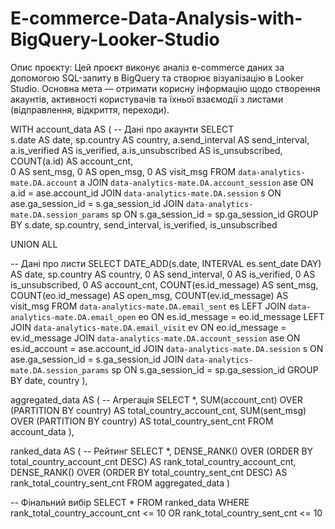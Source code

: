 # E-commerce-Data-Analysis-with-BigQuery-Looker-Studio

Опис проєкту:
Цей проєкт виконує аналіз e-commerce даних за допомогою SQL-запиту в BigQuery та створює візуалізацію в Looker Studio. Основна мета — отримати корисну інформацію щодо створення акаунтів, активності користувачів та їхньої взаємодії з листами (відправлення, відкриття, переходи).


WITH account_data AS (
  -- Дані про акаунти
  SELECT  
    s.date AS date,
    sp.country AS country,
    a.send_interval AS send_interval,
    a.is_verified AS is_verified,
    a.is_unsubscribed AS is_unsubscribed,
    COUNT(a.id) AS account_cnt,  
    0 AS sent_msg,
    0 AS open_msg,
    0 AS visit_msg
  FROM `data-analytics-mate.DA.account` a
  JOIN `data-analytics-mate.DA.account_session` ase ON a.id = ase.account_id
  JOIN `data-analytics-mate.DA.session` s ON ase.ga_session_id = s.ga_session_id
  JOIN `data-analytics-mate.DA.session_params` sp ON s.ga_session_id = sp.ga_session_id
  GROUP BY s.date, sp.country, send_interval, is_verified, is_unsubscribed




  UNION ALL




  -- Дані про листи
  SELECT
    DATE_ADD(s.date, INTERVAL es.sent_date DAY) AS date,
    sp.country AS country,
    0 AS send_interval,
    0 AS is_verified,
    0 AS is_unsubscribed,
    0 AS account_cnt,
    COUNT(es.id_message) AS sent_msg,
    COUNT(eo.id_message) AS open_msg,
    COUNT(ev.id_message) AS visit_msg
  FROM `data-analytics-mate.DA.email_sent` es
  LEFT JOIN `data-analytics-mate.DA.email_open` eo ON es.id_message = eo.id_message
  LEFT JOIN `data-analytics-mate.DA.email_visit` ev ON eo.id_message = ev.id_message
  JOIN `data-analytics-mate.DA.account_session` ase ON es.id_account = ase.account_id
  JOIN `data-analytics-mate.DA.session` s ON ase.ga_session_id = s.ga_session_id
  JOIN `data-analytics-mate.DA.session_params` sp ON s.ga_session_id = sp.ga_session_id
  GROUP BY date, country
),




aggregated_data AS (
  -- Агрегація
  SELECT *,
  SUM(account_cnt) OVER (PARTITION BY country) AS total_country_account_cnt,
  SUM(sent_msg) OVER (PARTITION BY country) AS total_country_sent_cnt
  FROM account_data
),




ranked_data AS (
  -- Рейтинг
  SELECT *,
  DENSE_RANK() OVER (ORDER BY total_country_account_cnt DESC) AS rank_total_country_account_cnt,
 DENSE_RANK() OVER (ORDER BY total_country_sent_cnt DESC) AS rank_total_country_sent_cnt
  FROM aggregated_data
)




-- Фінальний вибір
SELECT *
FROM ranked_data
WHERE rank_total_country_account_cnt <= 10 OR rank_total_country_sent_cnt <= 10


